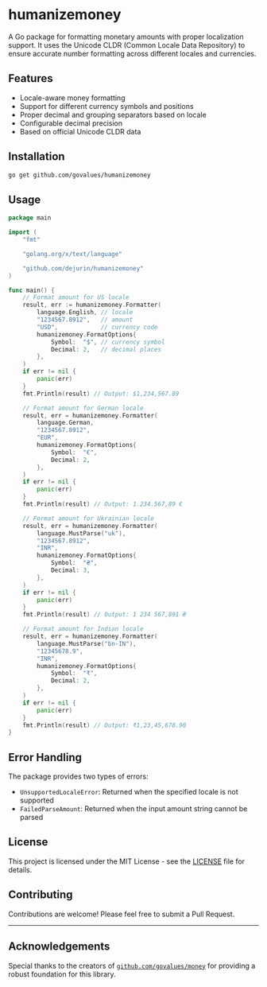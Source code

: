 # humanizemoney

A Go package for formatting monetary amounts with proper localization support. It uses the Unicode CLDR (Common Locale Data Repository) to ensure accurate number formatting across different locales and currencies.

## Features

- Locale-aware money formatting
- Support for different currency symbols and positions
- Proper decimal and grouping separators based on locale
- Configurable decimal precision
- Based on official Unicode CLDR data

## Installation

```bash
go get github.com/govalues/humanizemoney
```

## Usage

```go
package main

import (
	"fmt"

	"golang.org/x/text/language"

	"github.com/dejurin/humanizemoney"
)

func main() {
	// Format amount for US locale
	result, err := humanizemoney.Formatter(
		language.English, // locale
		"1234567.8912",   // amount
		"USD",            // currency code
		humanizemoney.FormatOptions{
			Symbol:  "$", // currency symbol
			Decimal: 2,   // decimal places
		},
	)
	if err != nil {
		panic(err)
	}
	fmt.Println(result) // Output: $1,234,567.89

	// Format amount for German locale
	result, err = humanizemoney.Formatter(
		language.German,
		"1234567.8912",
		"EUR",
		humanizemoney.FormatOptions{
			Symbol:  "€",
			Decimal: 2,
		},
	)
	if err != nil {
		panic(err)
	}
	fmt.Println(result) // Output: 1.234.567,89 €

	// Format amount for Ukrainian locale
	result, err = humanizemoney.Formatter(
		language.MustParse("uk"),
		"1234567.8912",
		"INR",
		humanizemoney.FormatOptions{
			Symbol:  "₴",
			Decimal: 3,
		},
	)
	if err != nil {
		panic(err)
	}
	fmt.Println(result) // Output: 1 234 567,891 ₴

	// Format amount for Indian locale
	result, err = humanizemoney.Formatter(
		language.MustParse("bn-IN"),
		"12345678.9",
		"INR",
		humanizemoney.FormatOptions{
			Symbol:  "₹",
			Decimal: 2,
		},
	)
	if err != nil {
		panic(err)
	}
	fmt.Println(result) // Output: ₹1,23,45,678.90
}
```

## Error Handling

The package provides two types of errors:

- `UnsupportedLocaleError`: Returned when the specified locale is not supported
- `FailedParseAmount`: Returned when the input amount string cannot be parsed

## License

This project is licensed under the MIT License - see the [LICENSE](LICENSE) file for details.

## Contributing

Contributions are welcome! Please feel free to submit a Pull Request.

---

## Acknowledgements

Special thanks to the creators of [`github.com/govalues/money`](https://github.com/govalues/money) for providing a robust foundation for this library.


